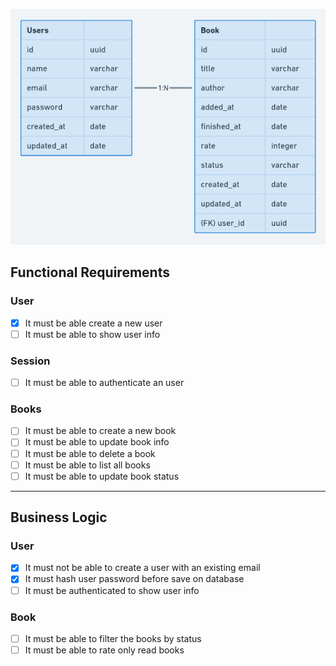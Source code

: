 <p align="center">
  <img src=".github/diagram.png" alt="Database diagram">
</p>

## Functional Requirements

### User
  - [x] It must be able create a new user
  - [ ] It must be able to show user info

### Session
  - [ ] It must be able to authenticate an user

### Books
  - [ ] It must be able to create a new book
  - [ ] It must be able to update book info
  - [ ] It must be able to delete a book
  - [ ] It must be able to list all books
  - [ ] It must be able to update book status

---

## Business Logic

### User
  - [x] It must not be able to create a user with an existing email
  - [x] It must hash user password before save on database
  - [ ] It must be authenticated to show user info

### Book
  - [ ] It must be able to filter the books by status
  - [ ] It must be able to rate only read books
